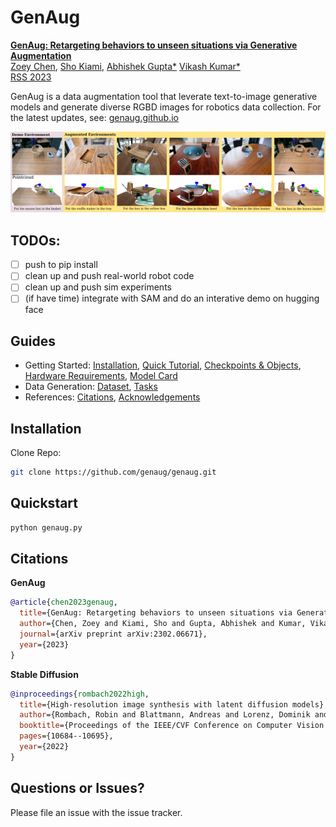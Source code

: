 # GenAug

[**GenAug: Retargeting behaviors to unseen situations via Generative Augmentation**](https://arxiv.org/abs/2302.06671)  
[Zoey Chen](https://qiuyuchen14.github.io//), [Sho Kiami](https://www.linkedin.com/in/shokiami), [Abhishek Gupta*](https://abhishekunique.github.io/) [Vikash Kumar*](https://vikashplus.github.io/)  
[RSS 2023](https://roboticsconference.org/) 

GenAug is a data augmentation tool that leverate text-to-image generative models and generate diverse RGBD images for robotics data collection. 
For the latest updates, see: [genaug.github.io](https://genaug.github.io)

![](media/augmented_combined.png)



## TODOs: 
- [ ] push to pip install
- [ ] clean up and push real-world robot code
- [ ] clean up and push sim experiments
- [ ] (if have time) integrate with SAM and do an interative demo on hugging face
## Guides

- Getting Started: [Installation](#installation), [Quick Tutorial](#quickstart), [Checkpoints & Objects](#download), [Hardware Requirements](#hardware-requirements), [Model Card](model-card.md)
- Data Generation: [Dataset](#dataset-generation), [Tasks](cliport/tasks)
- References: [Citations](#citations), [Acknowledgements](#acknowledgements)




## Installation

Clone Repo:
```bash
git clone https://github.com/genaug/genaug.git
```

## Quickstart
```bash
python genaug.py
```


## Citations
**GenAug**
```bibtex
@article{chen2023genaug,
  title={GenAug: Retargeting behaviors to unseen situations via Generative Augmentation},
  author={Chen, Zoey and Kiami, Sho and Gupta, Abhishek and Kumar, Vikash},
  journal={arXiv preprint arXiv:2302.06671},
  year={2023}
}
```

**Stable Diffusion**
```bibtex
@inproceedings{rombach2022high,
  title={High-resolution image synthesis with latent diffusion models},
  author={Rombach, Robin and Blattmann, Andreas and Lorenz, Dominik and Esser, Patrick and Ommer, Bj{\"o}rn},
  booktitle={Proceedings of the IEEE/CVF Conference on Computer Vision and Pattern Recognition},
  pages={10684--10695},
  year={2022}
}
```


## Questions or Issues?

Please file an issue with the issue tracker.  